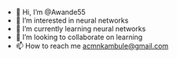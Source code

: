 - 👋 Hi, I’m @Awande55
- 👀 I’m interested in neural networks
- 🌱 I’m currently learning neural networks
- 💞️ I’m looking to collaborate on learning 
- 📫 How to reach me acmnkambule@gmail.com

<!---
Awande55/Awande55 is a ✨ special ✨ repository because its `README.md` (this file) appears on your GitHub profile.
You can click the Preview link to take a look at your changes.
--->
